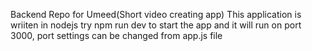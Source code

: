 Backend Repo for Umeed(Short video creating app)
This application is wriiten in nodejs
try 
npm run dev to start the app and it will run on port 3000, port settings can be changed from app.js file